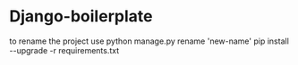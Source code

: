 # Django-boilerplate

to rename the project use  python manage.py rename 'new-name'
pip install --upgrade -r requirements.txt
